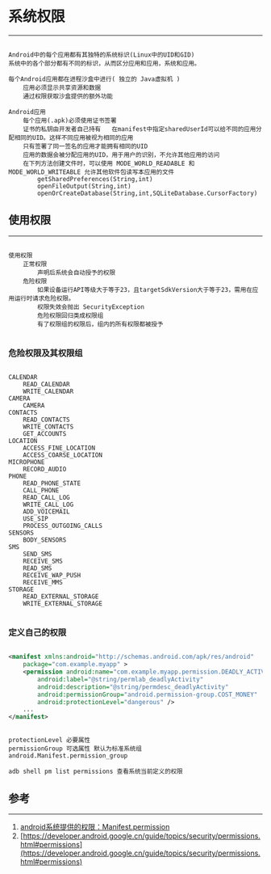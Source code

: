 # 系统权限

------------------------

```

Android中的每个应用都有其独特的系统标识(Linux中的UID和GID)
系统中的各个部分都有不同的标识，从而区分应用和应用，系统和应用。

每个Android应用都在进程沙盒中进行( 独立的 Java虚拟机 )
	应用必须显示共享资源和数据
	通过权限获取沙盒提供的额外功能
	
Android应用
	每个应用(.apk)必须使用证书签署
	证书的私钥由开发者自己持有	在manifest中指定sharedUserId可以给不同的应用分配相同的UID。这样不同应用被视为相同的应用
	只有签署了同一签名的应用才能拥有相同的UID
	应用的数据会被分配应用的UID，用于用户的识别，不允许其他应用的访问
	在下列方法创建文件时，可以使用 MODE_WORLD_READABLE 和 MODE_WORLD_WRITEABLE 允许其他软件包读写本应用的文件
		getSharedPreferences(String,int)
		openFileOutput(String,int)
		openOrCreateDatabase(String,int,SQLiteDatabase.CursorFactory)

```

## 使用权限

--------------------------------------------

```

使用权限
	正常权限
		声明后系统会自动授予的权限
	危险权限			
		如果设备运行API等级大于等于23，且targetSdkVersion大于等于23，需用在应用运行时请求危险权限。
		权限失效会抛出 SecurityException
		危险权限回归类成权限组
		有了权限组的权限后，组内的所有权限都被授予
		
```

### 危险权限及其权限组

```

CALENDAR
	READ_CALENDAR
	WRITE_CALENDAR
CAMERA
	CAMERA
CONTACTS
	READ_CONTACTS
	WRITE_CONTACTS
	GET_ACCOUNTS
LOCATION
	ACCESS_FINE_LOCATION
	ACCESS_COARSE_LOCATION
MICROPHONE
	RECORD_AUDIO
PHONE
	READ_PHONE_STATE
	CALL_PHONE
	READ_CALL_LOG
	WRITE_CALL_LOG
	ADD_VOICEMAIL
	USE_SIP
	PROCESS_OUTGOING_CALLS
SENSORS
	BODY_SENSORS
SMS
	SEND_SMS
	RECEIVE_SMS
	READ_SMS
	RECEIVE_WAP_PUSH
	RECEIVE_MMS
STORAGE
	READ_EXTERNAL_STORAGE
	WRITE_EXTERNAL_STORAGE
	
```

### 定义自己的权限

```xml

<manifest xmlns:android="http://schemas.android.com/apk/res/android"
    package="com.example.myapp" >
    <permission android:name="com.example.myapp.permission.DEADLY_ACTIVITY"
        android:label="@string/permlab_deadlyActivity"
        android:description="@string/permdesc_deadlyActivity"
        android:permissionGroup="android.permission-group.COST_MONEY"
        android:protectionLevel="dangerous" />
    ...
</manifest>

```

```

protectionLevel 必要属性
permissionGroup 可选属性 默认为标准系统组 android.Manifest.permission_group

adb shell pm list permissions 查看系统当前定义的权限

```


## 参考

-----------------------------------------------

1. [android系统提供的权限：Manifest.permission](https://developer.android.google.cn/reference/android/Manifest.permission.html)
2. [https://developer.android.google.cn/guide/topics/security/permissions.html#permissions](https://developer.android.google.cn/guide/topics/security/permissions.html#permissions)